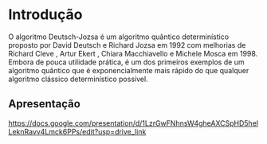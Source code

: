 # Introdução
O algoritmo Deutsch-Jozsa é um algoritmo quântico determinístico proposto por David Deutsch e Richard Jozsa em 1992 com melhorias de Richard Cleve , Artur Ekert , Chiara Macchiavello e Michele Mosca em 1998. Embora de pouca utilidade prática, é um dos primeiros exemplos de um algoritmo quântico que é exponencialmente mais rápido do que qualquer algoritmo clássico determinístico possível.

## Apresentação
https://docs.google.com/presentation/d/1LzrGwFNhnsW4gheAXCSpHD5helLeknRavv4Lmck6PPs/edit?usp=drive_link
